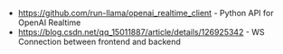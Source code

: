 + https://github.com/run-llama/openai_realtime_client - Python API for OpenAI Realtime
+ https://blog.csdn.net/qq_15011887/article/details/126925342 - WS Connection between frontend and backend